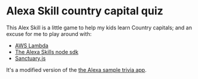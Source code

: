 # Alexa Skill country capital quiz

This Alex Skill is a little game to help my kids learn Country capitals; and an excuse for me to play around with:

- [AWS Lambda](https://aws.amazon.com/lambda/)
- [The Alexa Skills node
  sdk](https://github.com/alexa/alexa-skills-kit-sdk-for-nodejs)
- [Sanctuary.js](https://sanctuary.js.org)


It's a modified version of the [the Alexa sample trivia app](https://github.com/alexa/skill-sample-nodejs-trivia).

